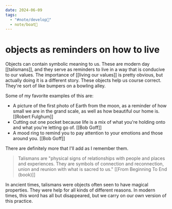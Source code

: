 ```yaml
---
date: 2024-06-09
tags:
  - "#note/develop🍃"
  - note/boat🚤
---
```

# objects as reminders on how to live

Objects can contain symbolic meaning to us. These are modern day [[talismans]], and they serve as reminders to live in a way that is conducive to our values. The importance of [[living our values]] is pretty obvious, but actually doing it is a different story. These objects help us course correct. They're sort of like bumpers on a bowling alley. 

Some of my favorite examples of this are:
- A picture of the first photo of Earth from the moon, as a reminder of how small we are in the grand scale, as well as how beautiful our home is. [[Robert Fulghum]]
- Cutting out one pocket because life is a mix of what you're holding onto and what you're letting go of. [[Bob Goff]]
- A mood ring to remind you to pay attention to your emotions and those around you. [[Bob Goff]]

There are definitely more that I'll add as I remember them.

> Talismans are "physical signs of relationships with people and places and experiences. They are symbols of connection and reconnection, union and reunion with what is sacred to us." [[From Beginning To End (book)]]

In ancient times, talismans were objects often seen to have magical properties. They were help for all kinds of different reasons. In modern times, this word has all but disappeared, but we carry on our own version of this practice.
